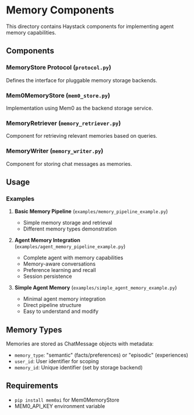 # Memory Components

This directory contains Haystack components for implementing agent memory capabilities.

## Components

### MemoryStore Protocol (`protocol.py`)
Defines the interface for pluggable memory storage backends.

### Mem0MemoryStore (`mem0_store.py`)
Implementation using Mem0 as the backend storage service.

### MemoryRetriever (`memory_retriever.py`)
Component for retrieving relevant memories based on queries.

### MemoryWriter (`memory_writer.py`)
Component for storing chat messages as memories.

## Usage

### Examples

1. **Basic Memory Pipeline** (`examples/memory_pipeline_example.py`)
   - Simple memory storage and retrieval
   - Different memory types demonstration

2. **Agent Memory Integration** (`examples/agent_memory_pipeline_example.py`)
   - Complete agent with memory capabilities
   - Memory-aware conversations
   - Preference learning and recall
   - Session persistence

3. **Simple Agent Memory** (`examples/simple_agent_memory_example.py`)
   - Minimal agent memory integration
   - Direct pipeline structure
   - Easy to understand and modify

## Memory Types

Memories are stored as ChatMessage objects with metadata:
- `memory_type`: "semantic" (facts/preferences) or "episodic" (experiences)
- `user_id`: User identifier for scoping
- `memory_id`: Unique identifier (set by storage backend)

## Requirements

- `pip install mem0ai` for Mem0MemoryStore
- MEM0_API_KEY environment variable
